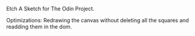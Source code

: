 Etch A Sketch for The Odin Project.

Optimizations:
Redrawing the canvas without deleting all the squares and readding them in the dom.
